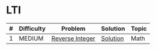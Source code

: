 # LTI

| # | Difficulty | Problem | Solution | Topic |
|---|------------|---------|----------|--------|
| 1 | MEDIUM | [Reverse Integer](https://leetcode.com/problems/reverse-integer) | [Solution](../coding/miscellaneous/ReverseInteger.java) | Math |
